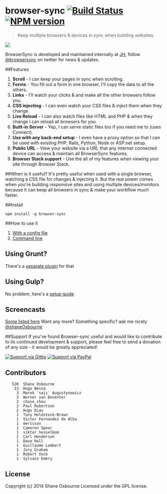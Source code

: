# browser-sync [![Build Status](https://travis-ci.org/shakyShane/browser-sync.png?branch=master)](https://travis-ci.org/shakyShane/browser-sync) [![NPM version](https://badge.fury.io/js/browser-sync.png)](http://badge.fury.io/js/browser-sync)

> Keep multiple browsers & devices in sync when building websites.

<a href="http://www.wearejh.com"><img src="http://cl.ly/image/3Y3O0M2z310j/jh-100-red.png" /></a>

BrowserSync is developed and maintained internally at <a href="http://www.wearejh.com">JH</a>, follow <a href="http://www.twitter.com/browsersync">@browsersync</a> on twitter for news & updates.

##Features
1. **Scroll** - I can keep your pages in sync when scrolling.
2. **Forms** - You fill out a form in one browser, I'll copy the data to all the others.
3. **Links** - I'll watch your clicks & and make all the other browsers follow you.
4. **CSS injecting** - I can even watch your CSS files & inject them when they change.
5. **Live Reload** - I can also watch files like HTML and PHP & when they change I can reload all browsers for you.
6. **Built-in Server** - Yep, I can serve static files too if you need me to (uses Connect).
7. **Use with any back-end setup** - I even have a proxy option so that I can be used with existing PHP, Rails, Python, Node or ASP.net setup.
8. **Public URL** - View your website via a URL that any internet connected device can access & maintain all BrowserSync features.
9. **Browser Stack support** - Use the all of my features when viewing your site through Browser Stack.


##When is it useful?
It's pretty useful when used with a single browser, watching a CSS file for changes & injecting it. But the real power comes when you're building responsive sites and using multiple devices/monitors because it can keep all browsers in sync & make your workflow much faster.

##Install
```
npm install -g browser-sync
```
##How to use it

1. [With a config file](https://github.com/shakyShane/browser-sync/wiki/Working-with-a-Config-File)
2. [Command line](https://github.com/shakyShane/browser-sync/wiki/Command-line-only)

## Using Grunt?
There's a [separate plugin](https://github.com/shakyShane/grunt-browser-sync) for that

## Using Gulp?
No problem, here's a [setup guide](https://github.com/shakyShane/gulp-browser-sync)

## Screencasts
[Some listed here](https://github.com/shakyShane/browser-sync/wiki/Screencasts)
Want any more? Something specific? ask me nicely [@shaneOsbourne](http://www.twitter.com/shaneOsbourne)

##Support
If you've found Browser-sync useful and would like to contribute to its continued development & support, please feel free to send a donation of any size - it would be greatly appreciated!

[![Support via Gittip](https://rawgithub.com/chris---/Donation-Badges/master/gittip.jpeg)](https://www.gittip.com/shakyshane)
[![Support via PayPal](https://rawgithub.com/chris---/Donation-Badges/master/paypal.jpeg)](https://www.paypal.com/cgi-bin/webscr?cmd=_donations&business=shakyshane%40gmail%2ecom&lc=US&item_name=browser%2dsync)

## Contributors

```
   520	Shane Osbourne
    13	Hugo Bessa
     3	Marek 'saji' Augustynowicz
     3  Werner van Deventer
     2	chase_chou
     2	Paul Robertson
     2	Hugo Dias
     1	Tony Holdstock-Brown
     1	Victor Fernandez de Alba
     1	mericson
     1	Cameron Spear
     1	viktor hesselbom
     1	Carl Henderson
     1	Dave Hall
     1	Guillaume Lambert
     1	Jory Graham
     1	Robert Vock
     1	Sylvain Emery
```

## License
Copyright (c) 2014 Shane Osbourne
Licensed under the GPL license.

